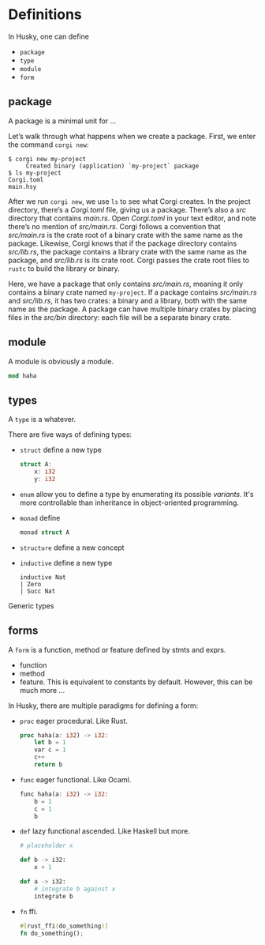 # Definitions

In Husky, one can define

- `package`
- `type`
- `module`
- `form`

## package

A package is a minimal unit for ...

Let’s walk through what happens when we create a package. First, we enter the
command `corgi new`:

```console
$ corgi new my-project
     Created binary (application) `my-project` package
$ ls my-project
Corgi.toml
main.hsy
```

After we run `corgi new`, we use `ls` to see what Corgi creates. In the project
directory, there’s a *Corgi.toml* file, giving us a package. There’s also a
*src* directory that contains *main.rs*. Open *Corgi.toml* in your text editor,
and note there’s no mention of *src/main.rs*. Corgi follows a convention that
*src/main.rs* is the crate root of a binary crate with the same name as the
package. Likewise, Corgi knows that if the package directory contains
*src/lib.rs*, the package contains a library crate with the same name as the
package, and *src/lib.rs* is its crate root. Corgi passes the crate root files
to `rustc` to build the library or binary.

Here, we have a package that only contains *src/main.rs*, meaning it only
contains a binary crate named `my-project`. If a package contains *src/main.rs*
and *src/lib.rs*, it has two crates: a binary and a library, both with the same
name as the package. A package can have multiple binary crates by placing files
in the *src/bin* directory: each file will be a separate binary crate.

## module

A module is obviously a module.

```rust
mod haha
```

## types

A `type` is a whatever.

There are five ways of defining types:

- `struct` define a new type

    ```rust
    struct A:
        x: i32
        y: i32
    ```

- `enum` allow you to define a type by enumerating its possible *variants*. It's more controllable than inheritance in object-oriented programming.

- `monad` define

    ```rust
    monad struct A
    ```

- `structure` define a new concept

- `inductive` define a new type

    ```Lean
    inductive Nat
    | Zero
    | Succ Nat
    ```

Generic types

## forms

A `form` is a function, method or feature defined by stmts and exprs.

- function
- method
- feature. This is equivalent to constants by default. However, this can be much more ...

In Husky, there are multiple paradigms for defining a form:

- `proc` eager procedural. Like Rust.

    ```rust
    proc haha(a: i32) -> i32:
        let b = 1
        var c = 1
        c++
        return b
    ```

- `func` eager functional. Like Ocaml.

    ```rust
    func haha(a: i32) -> i32:
        b = 1
        c = 1
        b
    ```

- `def` lazy functional ascended. Like Haskell but more.

    ```python
    # placeholder x

    def b -> i32:
        x + 1

    def a -> i32:
        # integrate b against x
        integrate b
    ```

- `fn` ffi.

    ```rust
    #[rust_ffi(do_something)]
    fn do_something();
    ```
